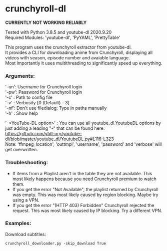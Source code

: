 # crunchyroll-dl
**CURRENTLY NOT WORKING RELIABLY**

Tested with Python 3.8.5 and youtube-dl 2020.9.20  
Required Modules: 'youtube-dl', 'PyYAML', 'PrettyTable'

This program uses the crunchyroll extractor from youtube-dl.  
It provides a CLI for downloading anime from Crunchyroll, displaying all videos with season, episode number and avaiable language.  
Most importantly it uses multithreading to significantly speed up everything.

### Arguments:  
'-un': Username for Crunchyroll login  
'-pw': Password for Crunchyroll login  
'-c' : Path to config file  
'-v' : Verbosity [0 (Default) - 3]  
'-nf': Don't use filedialog; Type in paths manually  
'-h' : Show help  

'-\<YouTube-DL option\>' : You can use all youtube_dl.YoutubeDL options by just adding a leading "-" that can be found here:  
                           https://github.com/ytdl-org/youtube-dl/blob/master/youtube_dl/YoutubeDL.py#L116-L323  
                           Note: 'ffmpeg_location', 'outtmpl', 'username', 'password' and 'verbose' will get overwritten.

### Troubleshooting:
- If items from a Playlist aren't in the table they are not available.
  This most likely happens because you need Crunchyroll premium to watch them.
- If you get the error "Not Available", the playlist returned by Crunchyroll was empty. This was most likely caused by region blocking. Maybe try using a VPN.
- If you get the error "(HTTP 403) Forbidden" Crunchyroll rejected the request. This was most likely caused by IP blocking. Try a different VPN.

### Examples:
Download subtitles:
```
crunchyroll_downloader.py -skip_download True
```
